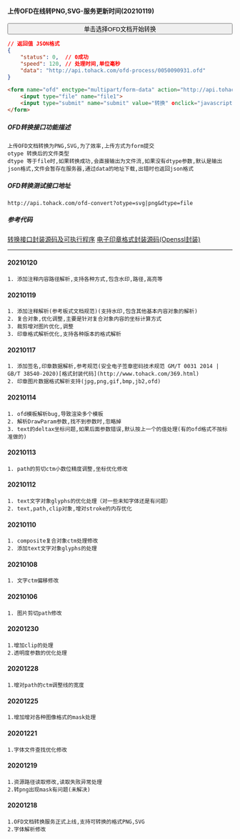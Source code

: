 #### 上传OFD在线转PNG,SVG-服务更新时间(20210119)
<form name="ofd" action="http://api.tohack.com/ofd-convert?otype=svg&dtype=file" enctype='multipart/form-data' method='POST' target="iframeout">
     <input type="file" accept=".ofd" name="file" style="display:none" onchange="document.all.iframeout.style.display='';upload.click()" >
     <input type="button" onclick="file.click()" style="width:100%" value="单击选择OFD文档开始转换"/>
     <button type="submit" name="upload" style="display:none">上传</button>
</form>
<iframe width="100%" height="120" id="iframeout" name="iframeout" style="display:none"></iframe>

~~~json
// 返回值 JSON格式
{
    "status": 0,  // 0成功
    "speed": 120, // 处理时间,单位毫秒
    "data": "http://api.tohack.com/ofd-process/0050090931.ofd"
}
~~~

~~~html
<form name="ofd" enctype="multipart/form-data" action="http://api.tohack.com/ofd-convert?otype=svg&dtype=file" method="post" target="_blank">
    <input type="file" name="file1">
    <input type="submit" name="submit" value="转换" οnclick="javascript:document.ofd.submit();">
</form>
~~~

##### OFD转换接口功能描述
~~~
上传OFD文档转换为PNG,SVG,为了效率,上传方式为form提交
otype 转换后的文件类型
dtype 等于file时,如果转换成功,会直接输出为文件流,如果没有dtype参数,默认是输出json格式,文件会暂存在服务器,通过data的地址下载,出错时也返回json格式
~~~

##### OFD转换测试接口地址
~~~
http://api.tohack.com/ofd-convert?otype=svg|png&dtype=file
~~~

##### 参考代码
[转换接口封装源码及可执行程序](/381.html "转换接口封装源码(curl)")
[电子印章格式封装源码(Openssl封装)](/369.html "电子印章格式封装C源码")

***

#### 20210120
~~~
1. 添加注释内容路径解析,支持各种方式,包含水印,路径,高亮等
~~~

#### 20210119
~~~
1. 添加注释解析(参考板式文档规范)(支持水印,包含其他基本内容对象的解析)
2. 复合对象,优化调整,主要是针对复合对象内容的坐标计算方式
3. 裁剪增对图片优化,调整
3. 印章格式解析优化,支持各种版本的格式解析
~~~

#### 20210117
~~~
1. 添加签名,印章数据解析,参考规范(安全电子签章密码技术规范 GM/T 0031 2014 | GB∕T 38540-2020)[格式封装代码](http://www.tohack.com/369.html)
2. 印章图片数据格式解析支持(jpg,png,gif,bmp,jb2,ofd)
~~~
#### 20210114
~~~
1. ofd模板解析bug,导致渲染多个模板
2. 解析DrawParam参数,找不到参数时,忽略掉
3. text的deltax坐标问题,如果后面参数错误,默认按上一个的值处理(有的ofd格式不按标准做的)
~~~
#### 20210113
~~~
1. path的剪切ctm小数位精度调整,坐标优化修改
~~~
#### 20210112
~~~
1. text文字对象glyphs的优化处理（对一些未知字体还是有问题）
2. text,path,clip对象,增对stroke的内存优化
~~~
#### 20210110
~~~
1. composite复合对象ctm处理修改
2. 添加text文字对象glyphs的处理
~~~
#### 20210108
~~~
1. 文字ctm偏移修改
~~~
#### 20210106
~~~
1. 图片剪切path修改
~~~
#### 20201230
~~~
1.增加clip的处理
2.透明度参数的优化处理
~~~
#### 20201228
~~~
1.增对path的ctm调整线的宽度
~~~
#### 20201225
~~~
1.增加增对各种图像格式的mask处理
~~~
#### 20201221
~~~
1.字体文件查找优化修改
~~~
#### 20201219
~~~
1.资源路径读取修改,读取失败异常处理
2.转png出现mask有问题(未解决)
~~~
#### 20201218
~~~
1.OFD文档转换服务正式上线,支持可转换的格式PNG,SVG
2.字体解析修改
~~~


